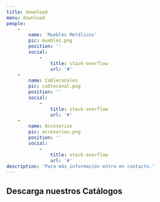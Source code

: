 ```yaml
---
title: download
menu: download
people:
    -
        name: 'Muebles Metálicos'
        pic: muebles.png
        position: ''
        social:
            -
                title: stack-overflow
                url: '#'
    -
        name: Cablecanales
        pic: cablecanal.png
        position: ''
        social:
            -
                title: stack-overflow
                url: '#'
    -
        name: Accesorios
        pic: accesorios.png
        position: ''
        social:
            -
                title: stack-overflow
                url: '#'
description: 'Para más información entra en contacto.'
---
```


## Descarga nuestros Catálogos

